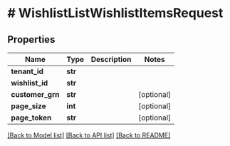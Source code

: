# # WishlistListWishlistItemsRequest


## Properties 


Name | Type | Description | Notes
------------ | ------------- | ------------- | -------------
**tenant_id**| **str** |   |
**wishlist_id**| **str** |   |
**customer_grn**| **str** |   | [optional]
**page_size**| **int** |   | [optional]
**page_token**| **str** |   | [optional]


[[Back to Model list]](../../README.md#models) [[Back to API list]](../../README.md#endpoints) [[Back to README]](../../README.md)

